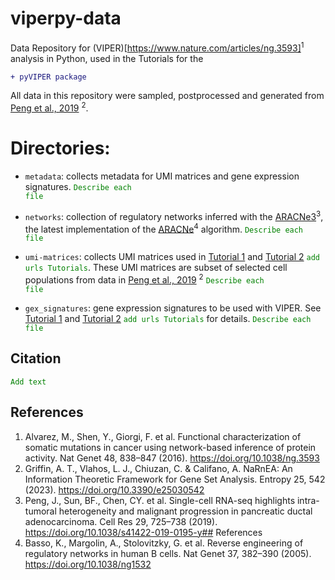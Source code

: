 # viperpy-data
Data Repository for (VIPER)[https://www.nature.com/articles/ng.3593]<sup>1</sup> analysis in Python, used in the Tutorials for the 
```diff
+ pyVIPER package
```

All data in this repository were sampled, postprocessed and generated from [Peng et al., 2019](https://www.nature.com/articles/s41422-019-0195-y#Sec26) <sup>2</sup>.

# Directories:
- `metadata`: collects metadata for UMI matrices and gene expression signatures.
  <code style="color : green">Describe each file</code>

- `networks`: collection of regulatory networks inferred with the [ARACNe3](https://www.mdpi.com/1099-4300/25/3/542)<sup>3</sup>, the latest implementation of the [ARACNe](https://www.nature.com/articles/ng1532)<sup>4</sup> algorithm.
  <code style="color : green">Describe each file</code> 

- `umi-matrices`: collects UMI matrices used in [Tutorial 1]() and [Tutorial 2]() <code style="color : green">add urls Tutorials</code>. These UMI matrices are subset of selected cell populations from  data in [Peng et al., 2019](https://www.nature.com/articles/s41422-019-0195-y#Sec26) <sup>2</sup>
  <code style="color : green">Describe each file</code> 

- `gex_signatures`: gene expression signatures to be used with VIPER. See [Tutorial 1]() and [Tutorial 2]() <code style="color : green">add urls Tutorials</code> for details.
  <code style="color : green">Describe each file</code> 


## Citation
<code style="color : green">Add text</code>

## References
1. Alvarez, M., Shen, Y., Giorgi, F. et al. Functional characterization of somatic mutations in cancer using network-based inference of protein activity. Nat Genet 48, 838–847 (2016). https://doi.org/10.1038/ng.3593
2. Griffin, A. T., Vlahos, L. J., Chiuzan, C. & Califano, A. NaRnEA: An Information Theoretic Framework for Gene Set Analysis. Entropy 25, 542 (2023). https://doi.org/10.3390/e25030542
3. Peng, J., Sun, BF., Chen, CY. et al. Single-cell RNA-seq highlights intra-tumoral heterogeneity and malignant progression in pancreatic ductal adenocarcinoma. Cell Res 29, 725–738 (2019). https://doi.org/10.1038/s41422-019-0195-y## References
4. Basso, K., Margolin, A., Stolovitzky, G. et al. Reverse engineering of regulatory networks in human B cells. Nat Genet 37, 382–390 (2005). https://doi.org/10.1038/ng1532

